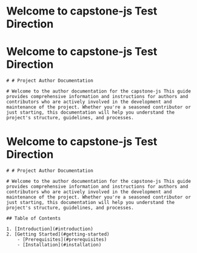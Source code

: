 # Welcome to  capstone-js Test Direction

	
	
# Welcome to  capstone-js Test Direction

	# # Project Author Documentation

	# Welcome to the author documentation for the capstone-js This guide provides comprehensive information and instructions for authors and contributors who are actively involved in the development and maintenance of the project. Whether you're a seasoned contributor or just starting, this documentation will help you understand the project's structure, guidelines, and processes.

	
	
# Welcome to  capstone-js Test Direction

	# # Project Author Documentation

	# Welcome to the author documentation for the capstone-js This guide provides comprehensive information and instructions for authors and contributors who are actively involved in the development and maintenance of the project. Whether you're a seasoned contributor or just starting, this documentation will help you understand the project's structure, guidelines, and processes.

	## Table of Contents

	1. [Introduction](#introduction)
	2. [Getting Started](#getting-started)
   		- [Prerequisites](#prerequisites)
   		- [Installation](#installation)
	
	
